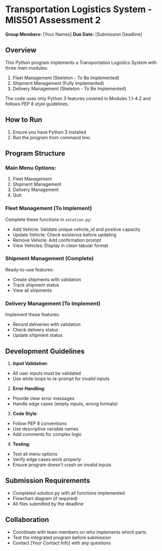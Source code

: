 # Transportation Logistics System - MIS501 Assessment 2

**Group Members:** [Your Names]
**Due Date:** [Submission Deadline]

## Overview
This Python program implements a Transportation Logistics System with three main modules:
1. Fleet Management (Skeleton - To Be Implemented)
2. Shipment Management (Fully Implemented)
3. Delivery Management (Skeleton - To Be Implemented)

The code uses only Python 3 features covered in Modules 1.1-4.2 and follows PEP 8 style guidelines.

## How to Run
1. Ensure you have Python 3 installed
2. Run the program from command line:


## Program Structure

### Main Menu Options:
1. Fleet Management
2. Shipment Management
3. Delivery Management
4. Quit

### Fleet Management (To Implement)
Complete these functions in `solution.py`:
- Add Vehicle: Validate unique vehicle_id and positive capacity
- Update Vehicle: Check existence before updating
- Remove Vehicle: Add confirmation prompt
- View Vehicles: Display in clean tabular format

### Shipment Management (Complete)
Ready-to-use features:
- Create shipments with validation
- Track shipment status
- View all shipments

### Delivery Management (To Implement)
Implement these features:
- Record deliveries with validation
- Check delivery status
- Update shipment status

## Development Guidelines

1. **Input Validation**:
- All user inputs must be validated
- Use while loops to re-prompt for invalid inputs

2. **Error Handling**:
- Provide clear error messages
- Handle edge cases (empty inputs, wrong formats)

3. **Code Style**:
- Follow PEP 8 conventions
- Use descriptive variable names
- Add comments for complex logic

4. **Testing**:
- Test all menu options
- Verify edge cases work properly
- Ensure program doesn't crash on invalid inputs

## Submission Requirements
- Completed solution.py with all functions implemented
- Flowchart diagram (if required)
- All files submitted by the deadline

## Collaboration
- Coordinate with team members on who implements which parts
- Test the integrated program before submission
- Contact [Your Contact Info] with any questions